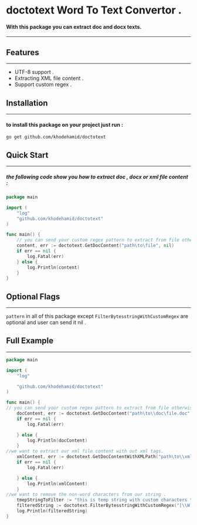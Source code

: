 # doctotext Word To Text Convertor . 

#### With this package you can extract __doc__ and __docx__ texts.
---
## Features
---
+ UTF-8 support .
+ Extracting XML file content  .
+ Support custom regex . 
## Installation
---
#### to install this package on your project just run : 
    go get github.com/khodehamid/doctotext
## Quick Start
---
##### the following code show you how to extract doc , docx or xml file content : 

``` go
package main

import (
	"log"
	"github.com/khodehamid/doctotext"
)

func main() {
	// you can send your custom regex pattern to extract from file otherwise send nil .
	content, err := doctotext.GetDocContent("path\to\file", nil)
	if err == nil {
		log.Fatal(err)
	} else {
		log.Println(content)
	}
}

```

## Optional Flags
---
`pattern` in all of this package except `FilterBytesstringWithCustomRegex` are optional and user can send it nil .
## Full Example
--- 
``` go 
package main

import (
	"log"

	"github.com/khodehamid/doctotext"
)

func main() {
// you can send your custom regex pattern to extract from file otherwise send nil .
	docContent, err := doctotext.GetDocContent("path\to\\doc\file.doc", nil)
	if err == nil {
		log.Fatal(err)

	} else {
		log.Println(docContent)
	}
//we want to extract our xml file content with out xml tags. 
	xmlContent, err := doctotext.GetDocContentWithXMLPath("path\to\\xml\file.xml", nil)
	if err == nil {
		log.Fatal(err)

	} else {
		log.Println(xmlContent)
	}
//we want to remove the non-word characters from our string . 
	tmepStringToFilter := "this is temp string with custom characters to filter@!@#!$#$#$%#$%^$ 123213"
	filteredString := doctotext.FilterBytesstringWithCustomRegex("[\\W]", []byte(tmepStringToFilter), " ")
	log.Println(filteredString)
}


```
